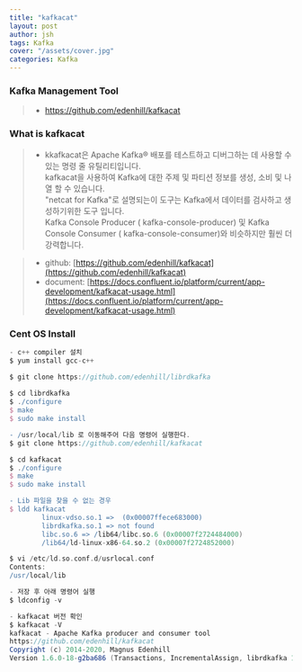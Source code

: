 ```yaml
---
title: "kafkacat"
layout: post
author: jsh
tags: Kafka
cover: "/assets/cover.jpg"
categories: Kafka
---
```


### Kafka Management Tool
> * https://github.com/edenhill/kafkacat

### What is kafkacat
> * kkafkacat은 Apache Kafka® 배포를 테스트하고 디버그하는 데 사용할 수있는 명령 줄 유틸리티입니다.   
> kafkacat을 사용하여 Kafka에 대한 주제 및 파티션 정보를 생성, 소비 및 나열 할 수 있습니다.   
> "netcat for Kafka"로 설명되는이 도구는 Kafka에서 데이터를 검사하고 생성하기위한 도구 입니다.   
> Kafka Console Producer ( kafka-console-producer) 및 Kafka Console Consumer ( kafka-console-consumer)와 비슷하지만 훨씬 더 강력합니다.

> * github: [https://github.com/edenhill/kafkacat](https://github.com/edenhill/kafkacat)
> * document: [https://docs.confluent.io/platform/current/app-development/kafkacat-usage.html](https://docs.confluent.io/platform/current/app-development/kafkacat-usage.html)

### Cent OS Install
```groovy
- c++ compiler 설치
$ yum install gcc-c++

$ git clone https://github.com/edenhill/librdkafka
  
$ cd librdkafka
$ ./configure
$ make
$ sudo make install

- /usr/local/lib 로 이동해주어 다음 명령어 실행한다.
$ git clone https://github.com/edenhill/kafkacat

$ cd kafkacat
$ ./configure
$ make
$ sudo make install

- Lib 파일을 찾을 수 없는 경우
$ ldd kafkacat
        linux-vdso.so.1 =>  (0x00007ffece683000)
        librdkafka.so.1 => not found
        libc.so.6 => /lib64/libc.so.6 (0x00007f2724484000)
        /lib64/ld-linux-x86-64.so.2 (0x00007f2724852000)

$ vi /etc/ld.so.conf.d/usrlocal.conf
Contents:
/usr/local/lib

- 저장 후 아래 명령어 실행
$ ldconfig -v

- kafkacat 버전 확인
$ kafkacat -V
kafkacat - Apache Kafka producer and consumer tool
https://github.com/edenhill/kafkacat
Copyright (c) 2014-2020, Magnus Edenhill
Version 1.6.0-18-g2ba686 (Transactions, IncrementalAssign, librdkafka 1.7.0-RC5 builtin.features=snappy,sasl,regex,lz4,sasl_plain,plugins)
```

